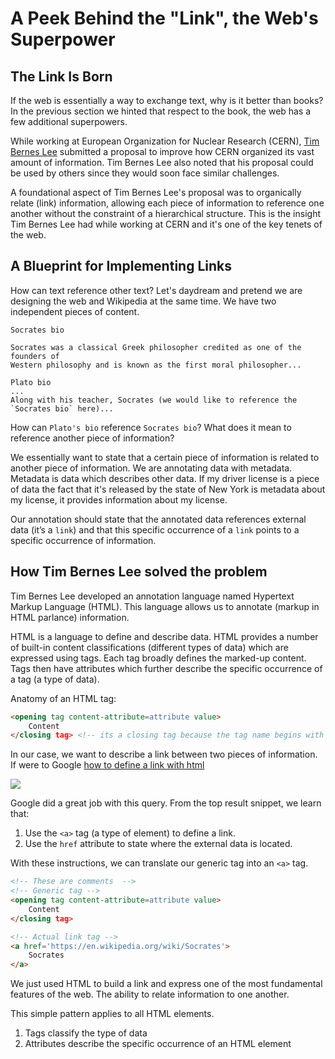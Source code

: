 # A Peek Behind the "Link", the Web's Superpower

## The Link Is Born

If the web is essentially a way to exchange text, why is it better than books?
In the previous section we hinted that respect to the book, the web has a few
additional superpowers.

While working at European Organization for Nuclear Research (CERN), [Tim Bernes
Lee](https://en.wikipedia.org/wiki/Tim_Berners-Lee) submitted a proposal to
improve how CERN organized its vast amount of information. Tim Bernes Lee also
noted that his proposal could be used by others since they would soon face
similar challenges.

A foundational aspect of Tim Bernes Lee's proposal was to organically relate
(link) information, allowing each piece of information to reference one another
without the constraint of a hierarchical structure. This is the insight Tim
Bernes Lee had while working at CERN and it's one of the key tenets of the web.

## A Blueprint for Implementing Links

How can text reference other text? Let's daydream and pretend we are designing
the web and Wikipedia at the same time. We have two independent pieces of
content.

```
Socrates bio

Socrates was a classical Greek philosopher credited as one of the founders of
Western philosophy and is known as the first moral philosopher...

Plato bio
...
Along with his teacher, Socrates (we would like to reference the `Socrates bio` here)...
```

How can `Plato's bio` reference `Socrates bio`? What does it mean to reference
another piece of information?

We essentially want to state that a certain piece of information is related to
another piece of information. We are annotating data with metadata. Metadata is
data which describes other data. If my driver license is a piece of data the
fact that it's released by the state of New York is metadata about my license,
it provides information about my license.

Our annotation should state that the annotated data references external data
(it’s a  `link`) and that this specific occurrence of a `link` points to a
specific occurrence of information.

## How Tim Bernes Lee solved the problem

Tim Bernes Lee developed an annotation language named Hypertext Markup Language
(HTML). This language allows us to annotate (markup in HTML parlance)
information.

HTML is a language to define and describe data. HTML provides a number of
built-in content classifications (different types of data) which are expressed
using tags. Each tag broadly defines the marked-up content. Tags then have
attributes which further describe the specific occurrence of a tag (a type of
data).

Anatomy of an HTML tag:

```html
<opening tag content-attribute=attribute value>
    Content
</closing tag> <!-- its a closing tag because the tag name begins with a '/'. By the way, this is an HTML comment -->
```

In our case, we want to describe a link between two pieces of information. If
were to Google [how to define a link with html]()

![](https://curriculum-content.s3.amazonaws.com/web-development/how-to-define-a-link-with-html.jpeg)

Google did a great job with this query. From the top result snippet, we learn
that:

1. Use the `<a>` tag (a type of element) to define a link.
2. Use the `href` attribute to state where the external data is located.

With these instructions, we can translate our generic tag into an `<a>` tag. 

```html
<!-- These are comments  -->
<!-- Generic tag -->
<opening tag content-attribute=attribute value>
    Content
</closing tag>

<!-- Actual link tag -->
<a href='https://en.wikipedia.org/wiki/Socrates'>
    Socrates
</a>
```

We just used HTML to build a link and express one of the most fundamental
features of the web. The ability to relate information to one another. 

This simple pattern applies to all HTML elements.

1. Tags classify the type of data
2. Attributes describe the specific occurrence of an HTML element
